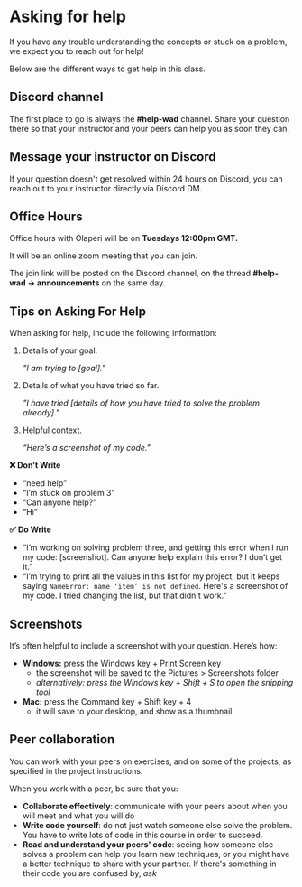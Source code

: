 # Asking for help

If you have any trouble understanding the concepts or stuck on a problem, we
expect you to reach out for help!

Below are the different ways to get help in this class.

## Discord channel 

The first place to go is always the **#help-wad** channel. Share your question there so that your instructor and your peers can help you as soon they can.

<!-- add image -->

## Message your instructor on Discord

If your question doesn't get resolved within 24 hours on Discord, you can
reach out to your instructor directly via Discord DM.

## Office Hours

Office hours with Olaperi will be on **Tuesdays 12:00pm GMT.**

It will be an online zoom meeting that you can join.

The join link will be posted on the Discord channel, on the thread **#help-wad -> announcements** on the same day.

<!--add image-->


## Tips on Asking For Help

When asking for help, include the following information:

1. Details of your goal.

   _"I am trying to [goal]."_

2. Details of what you have tried so far.

   _"I have tried [details of how you have tried to solve the problem already]."_

3. Helpful context.

   _“Here’s a screenshot of my code."_

**❌ Don’t Write**

- “need help”
- “I’m stuck on problem 3”
- “Can anyone help?”
- “Hi”

**✅ Do Write**

- “I’m working on solving problem three, and getting this error when I run my code: [screenshot]. Can anyone help explain this error? I don’t get it.”
- “I’m trying to print all the values in this list for my project, but it keeps saying `NameError: name ‘item’ is not defined`. Here's a screenshot of my code. I tried changing the list, but that didn't work."

## Screenshots

It’s often helpful to include a screenshot with your question. Here’s how:

- **Windows:** press the Windows key + Print Screen key
  - the screenshot will be saved to the Pictures > Screenshots folder
  - _alternatively: press the Windows key + Shift + S to open the snipping tool_
- **Mac:** press the Command key + Shift key + 4
  - it will save to your desktop, and show as a thumbnail

## Peer collaboration

You can work with your peers on exercises, and on some of the projects, as
specified in the project instructions.

When you work with a peer, be sure that you:

- **Collaborate effectively**: communicate with your peers about when you will meet
  and what you will do
- **Write code yourself**: do not just watch someone else solve the problem. You
  have to write lots of code in this course in order to succeed.
- **Read and understand your peers' code**: seeing how someone else solves a problem
  can help you learn new techniques, or you might have a better technique to
  share with your partner. If there's something in their code you are confused
  by, _ask_
